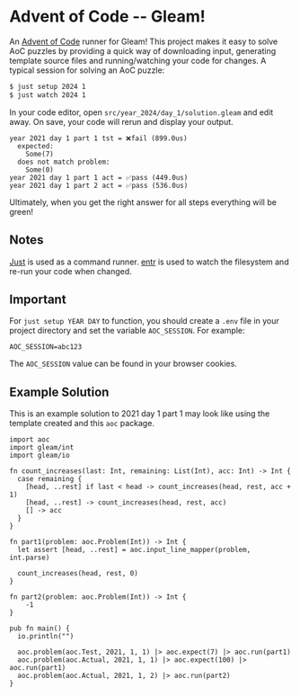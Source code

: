 # Advent of Code -- Gleam!

An [Advent of Code](https://adventofcode.com) runner for Gleam! This project makes it easy to solve AoC puzzles by providing a quick way of downloading input, generating template source files and running/watching your code for changes. A typical session for solving an AoC puzzle:

```bash
$ just setup 2024 1
$ just watch 2024 1
```

In your code editor, open `src/year_2024/day_1/solution.gleam` and edit away. On save, your code will rerun and display your output.

```
year 2021 day 1 part 1 tst = ❌fail (899.0us)
  expected:
    Some(7)
  does not match problem:
    Some(0)
year 2021 day 1 part 1 act = ✅pass (449.0us)
year 2021 day 1 part 2 act = ✅pass (536.0us)
```

Ultimately, when you get the right answer for all steps everything will be green!

## Notes

[Just](https://just.systems) is used as a command runner. [entr](https://github.com/eradman/entr) is used to watch the filesystem and re-run your code when changed.

## Important

For `just setup YEAR DAY` to function, you should create a `.env` file in your project directory and set the variable `AOC_SESSION`. For example:

```
AOC_SESSION=abc123
```

The `AOC_SESSION` value can be found in your browser cookies.

## Example Solution

This is an example solution to 2021 day 1 part 1 may look like using the template created and this `aoc` package.

```gleam
import aoc
import gleam/int
import gleam/io

fn count_increases(last: Int, remaining: List(Int), acc: Int) -> Int {
  case remaining {
    [head, ..rest] if last < head -> count_increases(head, rest, acc + 1)
    [head, ..rest] -> count_increases(head, rest, acc)
    [] -> acc
  }
}

fn part1(problem: aoc.Problem(Int)) -> Int {
  let assert [head, ..rest] = aoc.input_line_mapper(problem, int.parse)

  count_increases(head, rest, 0)
}

fn part2(problem: aoc.Problem(Int)) -> Int {
    -1
}

pub fn main() {
  io.println("")

  aoc.problem(aoc.Test, 2021, 1, 1) |> aoc.expect(7) |> aoc.run(part1)
  aoc.problem(aoc.Actual, 2021, 1, 1) |> aoc.expect(100) |> aoc.run(part1)
  aoc.problem(aoc.Actual, 2021, 1, 2) |> aoc.run(part2)
}
```

